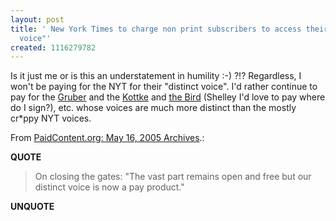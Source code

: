 ```yaml
---
layout: post
title: ' New York Times to charge non print subscribers to access their "distinct
  voice"'
created: 1116279782
---
```

<p>Is it just me or is this an understatement in humility :-) ?!? Regardless, I won't be paying for the NYT for their "distinct voice". I'd rather continue to pay for the <a href="http://daringfireball.net/">Gruber</a> and the <a href="http://kottke.org/">Kottke</a> and <a href="/rt/burningbird">the Bird</a> (Shelley I'd love to pay where do I sign?), etc. whose voices are much more distinct than the mostly cr*ppy NYT voices.</p>

<p>From <a href="http://www.paidcontent.org/pc/arch/2005_05_16.shtml#013768">PaidContent.org: May 16, 2005 Archives</a>.:</p>
<p><b>QUOTE</b></p><blockquote>On closing the gates: "The vast part remains open and free but our distinct voice is now a pay product." </blockquote><p><b>UNQUOTE</b></p>



